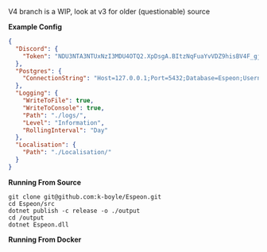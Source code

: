 V4 branch is a WIP, look at v3 for older (questionable) source

**Example Config**
```json
{
  "Discord": {
    "Token": "NDU3NTA3NTUxNzI3MDU4OTQ2.XpDsgA.BItzNqFuaYvVDZ9hisBV4F_gj8A"
  },
  "Postgres": {
    "ConnectionString": "Host=127.0.0.1;Port=5432;Database=Espeon;Username=postgres;Password=casino"
  },
  "Logging": {
    "WriteToFile": true,
    "WriteToConsole": true,
    "Path": "./logs/",
    "Level": "Information",
    "RollingInterval": "Day" 
  },
  "Localisation": {
    "Path": "./Localisation/"
  }
}
```

**Running From Source**
```
git clone git@github.com:k-boyle/Espeon.git
cd Espeon/src
dotnet publish -c release -o ./output
cd /output
dotnet Espeon.dll
```

**Running From Docker**
